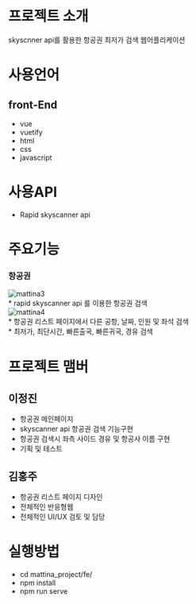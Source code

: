 # 프로젝트 소개
 skyscnner api를 활용한 항공권 최저가 검색
 웹어플리케이션
 
 # 사용언어  
  ## front-End
   * vue
   * vuetify
   * html
   * css
   * javascript
     
 # 사용API
   * Rapid skyscanner api
   
# 주요기능
 ### 항공권 
  ![mattina3](https://user-images.githubusercontent.com/58238859/78316574-fab80a00-759a-11ea-8123-799487f04c09.gif)<br>
      * rapid skyscanner api 를 이용한 항공권 검색<br>
  ![mattina4](https://user-images.githubusercontent.com/58238859/78316692-436fc300-759b-11ea-966c-f4a6a2d6eff5.gif)<br>
      * 항공권 리스트 페이지에서 다른 공항, 날짜, 인원 및 좌석 검색   
      * 최저가, 최단시간, 빠른출국, 빠른귀국, 경유 검색
   

      
# 프로젝트 맴버
  ## 이정진
   * 항공권 메인페이지
   * skyscanner api 항공권 검색 기능구현
   * 항공권 검색시 좌측 사이드 경유 및 항공사 이름 구현
   * 기획 및 테스트
  ## 김홍주
   * 항공권 리스트 페이지 디자인
   * 전체적인 반응형웹
   * 전체적인 UI/UX 검토 및 담당
    
 # 실행방법
  * cd mattina_project/fe/
  * npm install
  * npm run serve
